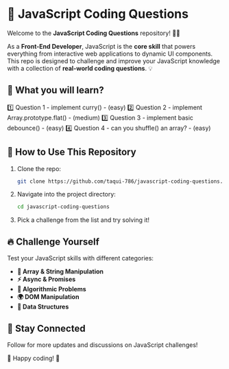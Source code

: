 # 🚀 JavaScript Coding Questions

Welcome to the **JavaScript Coding Questions** repository! 🧠✨

As a **Front-End Developer**, JavaScript is the **core skill** that powers everything from interactive web applications to dynamic UI components. This repo is designed to challenge and improve your JavaScript knowledge with a collection of **real-world coding questions**. 💡

## 🎯 What you will learn?

1️⃣ Question 1 - implement curry() -  (easy)
2️⃣ Question 2 - implement Array.prototype.flat() -  (medium)
3️⃣ Question 3 - implement basic debounce() -  (easy)
4️⃣ Question 4 - can you shuffle() an array? -  (easy)

## 🚀 How to Use This Repository

1. Clone the repo:
   ```sh
   git clone https://github.com/taqui-786/javascript-coding-questions.git
   ```
2. Navigate into the project directory:
   ```sh
   cd javascript-coding-questions
   ```
3. Pick a challenge from the list and try solving it!

## 🔥 Challenge Yourself

Test your JavaScript skills with different categories:

- **🧩 Array & String Manipulation**
- **⚡ Async & Promises**
- **📐 Algorithmic Problems**
- **🌍 DOM Manipulation**
- **🔢 Data Structures**

## 📢 Stay Connected

Follow for more updates and discussions on JavaScript challenges!

📌 Happy coding! 🚀
